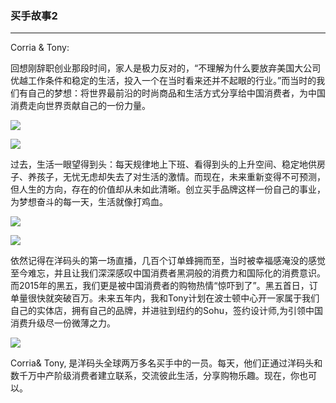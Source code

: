 ### 买手故事2

---

Corria & Tony:

回想刚辞职创业那段时间，家人是极力反对的，“不理解为什么要放弃美国大公司优越工作条件和稳定的生活，投入一个在当时看来还并不起眼的行业。”而当时的我们有自己的梦想：将世界最前沿的时尚商品和生活方式分享给中国消费者，为中国消费走向世界贡献自己的一份力量。

![](http://sellerhub.ymatou.com/pc/img/sellerhub/buyer2_1.png)

![](http://sellerhub.ymatou.com/pc/img/sellerhub/buyer2_2.png)

过去，生活一眼望得到头：每天规律地上下班、看得到头的上升空间、稳定地供房子、养孩子，无忧无虑却失去了对生活的激情。而现在，未来重新变得不可预测，但人生的方向，存在的价值却从未如此清晰。创立买手品牌这样一份自己的事业，为梦想奋斗的每一天，生活就像打鸡血。

![](http://sellerhub.ymatou.com/pc/img/sellerhub/buyer2_3.png)

![](http://sellerhub.ymatou.com/pc/img/sellerhub/buyer2_4.png)

依然记得在洋码头的第一场直播，几百个订单蜂拥而至，当时被幸福感淹没的感觉至今难忘，并且让我们深深感叹中国消费者黑洞般的消费力和国际化的消费意识。 而2015年的黑五，我们更是被中国消费者的购物热情“惊吓到了”。黑五首日，订单量很快就突破百万。未来五年内，我和Tony计划在波士顿中心开一家属于我们自己的实体店，拥有自己的品牌，并进驻到纽约的Sohu，签约设计师,为引领中国消费升级尽一份微薄之力。

![](http://sellerhub.ymatou.com/pc/img/sellerhub/buyer2_5.png)

Corria& Tony, 是洋码头全球两万多名买手中的一员。每天，他们正通过洋码头和数千万中产阶级消费者建立联系，交流彼此生活，分享购物乐趣。现在，你也可以。

